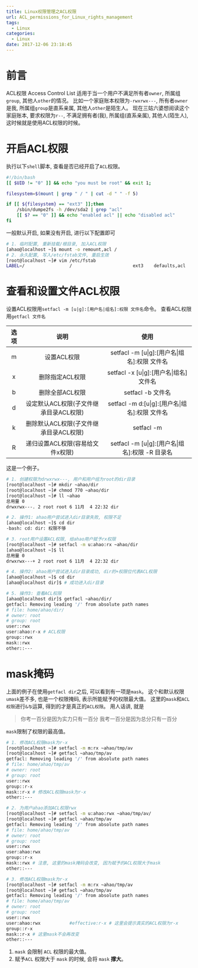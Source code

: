 ```yaml
---
title: Linux权限管理之ACL权限
url: ACL_permissions_for_Linux_rights_management
tags:
  - Linux
categories:
  - Linux
date: 2017-12-06 23:18:45
---
```

# 前言
ACL权限 Access Control List
适用于当一个用户不满足所有者`owner`, 所属组`group`, 其他人`other`的情况。
比如一个家庭账本权限为`-rwxrwx---`, 所有者`owner`是我, 所属组`group`是直系亲属, 其他人`other`是陌生人。
现在三姑六婆想阅读这个家庭账本, 要求权限为`r--`, 不满足拥有者(我), 所属组(直系亲属), 其他人(陌生人), 这时候就是使用ACL权限的时候。

<!-- more -->

# 开启ACL权限
执行以下`shell`脚本, 查看是否已经开启了`ACL`权限。
```sh
#!/bin/bash
[[ $UID != "0" ]] && echo "you must be root" && exit 1;

filesystem=$(mount | grep " / " | cut -d " " -f 5)

if [[ ${filesystem} == "ext3" ]];then
    /sbin/dumpe2fs -h /dev/sda2 | grep "acl"
    [[ $? == "0" ]] && echo "enabled acl" || echo "disabled acl"
fi
```

一般默认开启, 如果没有开启, 进行以下配置即可
```sh
# 1. 临时配置, 重新挂载/根目录, 加入ACL权限
[ahao@localhost ~]$ mount -o remount,acl /
# 2. 永久配置, 写入/etc/fstab文件, 重启生效
[root@localhost ~]# vim /etc/fstab 
LABEL=/                 /                       ext3    defaults,acl        1 1
```

# 查看和设置文件ACL权限
设置ACL权限用`setfacl -m [u|g]:[用户名|组名]:权限 文件名`命令。
查看ACL权限用`getfacl 文件名`

| 选项 | 说明 | 使用 |
|:----:|:----:|:----:|
| m |     设置ACL权限 | setfacl -m [u&#124;g]:[用户名&#124;组名]:权限 文件名 |
| x | 删除指定ACL权限 | setfacl -x [u&#124;g]:[用户名&#124;组名] 文件名 |
| b | 删除全部ACL权限 | setfacl -b 文件名 |
| d | 设定默认ACL权限(子文件继承目录ACL权限) | setfacl -m d:[u&#124;g]:[用户名&#124;组名]:权限 文件名 |
| k | 删除默认ACL权限(子文件继承目录ACL权限) | setfacl -m |
| R | 递归设置ACL权限(容易给文件x权限) | setfacl -m [u&#124;g]:[用户名&#124;组名]:权限 -R 目录名 |

这是一个例子。
```sh
# 1. 创建权限为drwxrwx---, 用户和用户组为root的dir目录
[root@localhost ~]# mkdir ~ahao/dir 
[root@localhost ~]# chmod 770 ~ahao/dir
[root@localhost ~]# ll ~ahao
总用量 0
drwxrwx---. 2 root root 6 11月  4 22:32 dir

# 2. 操作1: ahao用户尝试进入dir目录失败, 权限不足
[ahao@localhost ~]$ cd dir
-bash: cd: dir: 权限不够

# 3. root用户设置ACL权限, 给ahao用户赋予rx权限
[root@localhost ~]# setfacl -m u:ahao:rx ~ahao/dir
[ahao@localhost ~]$ ll
总用量 0
drwxrwx---+ 2 root root 6 11月  4 22:32 dir

# 4. 操作2: ahao用户尝试进入dir目录成功, dir的+权限位代表ACL权限
[ahao@localhost ~]$ cd dir
[ahao@localhost dir]$ # 成功进入dir目录 

# 5. 操作3: 查看ACL权限
[ahao@localhost dir]$ getfacl ~ahao/dir/ 
getfacl: Removing leading '/' from absolute path names
# file: home/ahao/dir/
# owner: root
# group: root
user::rwx
user:ahao:r-x # ACL权限
group::rwx
mask::rwx
other::---
```

# mask掩码
上面的例子在使用`getfacl dir`之后, 可以看到有一项是`mask`。
这个和默认权限`umask`差不多, 也是一个权限掩码, 表示所能赋予的权限最大值。
这里的`mask`和`ACL权限`进行`&与`运算, 得到的才是真正的`ACL权限`。
用人话讲, 就是
> 你考一百分是因为实力只有一百分
> 我考一百分是因为总分只有一百分

`mask`限制了权限的最高值。
```sh
# 1. 修改ACL权限mask为r-x
[root@localhost ~]# setfacl -m m:rx ~ahao/tmp/av 
[root@localhost ~]# getfacl ~ahao/tmp/av
getfacl: Removing leading '/' from absolute path names
# file: home/ahao/tmp/av
# owner: root
# group: root
user::rwx
group::r-x
mask::r-x # 修改ACL权限mask为r-x
other::---

# 2. 为用户ahao添加ACL权限rwx
[root@localhost ~]# setfacl -m u:ahao:rwx ~ahao/tmp/av/ 
[root@localhost ~]# getfacl ~ahao/tmp/av
getfacl: Removing leading '/' from absolute path names
# file: home/ahao/tmp/av
# owner: root
# group: root
user::rwx
user:ahao:rwx
group::r-x
mask::rwx # 注意, 这里的mask掩码会改变, 因为赋予的ACL权限大于mask
other::---

# 3. 修改ACL权限mask为r-x
[root@localhost ~]# setfacl -m m:rx ~ahao/tmp/av
[root@localhost ~]# getfacl ~ahao/tmp/av
getfacl: Removing leading '/' from absolute path names
# file: home/ahao/tmp/av
# owner: root
# group: root
user::rwx
user:ahao:rwx			#effective:r-x # 这里会提示真实的ACL权限为r-x
group::r-x
mask::r-x # 这里mask不会再改变
other::---
```

1. ` mask ` 会限制 ` ACL ` 权限的最大值。
2. 赋予` ACL ` 权限大于 ` mask ` 的时候, 会将 ` mask ` **撑大**。
